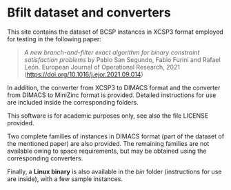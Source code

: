 # Bfilt dataset and converters

This site contains the dataset of BCSP instances in XCSP3 format employed for testing in the following paper:

>*A new branch-and-filter exact algorithm for binary constraint satisfaction problems* 
by Pablo San Segundo, Fabio Furini and Rafael León. European Journal of Operational Research, 2021 (https://doi.org/10.1016/j.ejor.2021.09.014)

In addition, the converter from XCSP3 to DIMACS format and the converter from DIMACS to MiniZinc format is provided. Detailed instructions for use are included inside the corresponding folders.

This software is for academic purposes only, see also the file LICENSE  provided.

Two complete families of instances in DIMACS format (part of the dataset of the mentioned paper) are also provided. The remaining families are not available owing to space requirements, but may be obtained using the corresponding converters.

Finally, a **Linux binary** is also available in the *bin* folder (instructions for use are inside), with a few sample instances.
